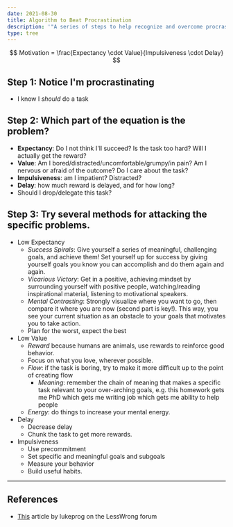 ```yaml
---
date: 2021-08-30
title: Algorithm to Beat Procrastination
description: '"A series of steps to help recognize and overcome procrastination. Mainly, address the expectancy, value, impulsiveness, and delay related to the action in question."'
type: tree
---
```


$$ Motivation = \frac{Expectancy \cdot Value}{Impulsiveness \cdot Delay} $$

## Step 1: Notice I'm procrastinating
- I know I *should* do a task

## Step 2: Which part of the equation is the problem?
- **Expectancy**: Do I not think I'll succeed? Is the task too hard? Will I actually get the reward?
- **Value**: Am I bored/distracted/uncomfortable/grumpy/in pain? Am I nervous or afraid of the outcome? Do I care about the task?
- **Impulsiveness**: am I impatient? Distracted?
- **Delay**: how much reward is delayed, and for how long?
- Should I drop/delegate this task?

## Step 3: Try several methods for attacking the specific problems.
- Low Expectancy
	- *Success Spirals*: Give yourself a series of meaningful, challenging goals, and achieve them! Set yourself up for success by giving yourself goals you know you can accomplish and do them again and again.
	- *Vicarious Victory*: Get in a positive, achieving mindset by surrounding yourself with positive people, watching/reading inspirational material, listening to motivational speakers.
	- *Mental Contrasting*: Strongly visualize where you want to go, then compare it where you are now (second part is key!). This way, you see your current situation as an obstacle to your goals that motivates you to take action.
	- Plan for the worst, expect the best
- Low Value
	- *Reward* because humans are animals, use rewards to reinforce good behavior.
	- Focus on what you love, wherever possible.
	- *Flow*: if the task is boring, try to make it more difficult up to the point of creating flow
		- *Meaning*: remember the chain of meaning that makes a specific task relevant to your over-arching goals, e.g. this homework gets me PhD which gets me writing job which gets me ability to help people
	- *Energy*: do things to increase your mental energy.
- Delay
	- Decrease delay
	- Chunk the task to get more rewards.
- Impulsiveness
	- Use precommitment
	- Set specific and meaningful goals and subgoals
	- Measure your behavior
	- Build useful habits.

---
## References
- [This](https://www.lesswrong.com/posts/Ty2tjPwv8uyPK9vrz/my-algorithm-for-beating-procrastination) article by lukeprog on the LessWrong forum
